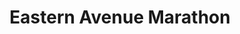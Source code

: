 ---
title: "Eastern Avenue Marathon"
url: /grand-rapids/eastern-avenue-marathon/
shop: Lebensmittel
---